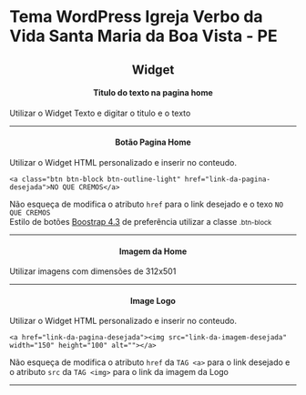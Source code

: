 <h1>Tema WordPress Igreja Verbo da Vida Santa Maria da Boa Vista - PE</h1>

<h2 style="text-align: center;">Widget</h2>

<h4 style="text-align: center;">Titulo do texto na pagina home</h4>
<p>Utilizar o Widget Texto e digitar o titulo e o texto</p>
<hr>

<h4 style="text-align: center;">Botão Pagina Home</h4>
<p>
Utilizar o Widget HTML personalizado e inserir no conteudo.

```<a class="btn btn-block btn-outline-light" href="link-da-pagina-desejada">NO QUE CREMOS</a>```


Não esqueça de modifica o atributo ``` href ``` para o link desejado e o texo ```NO QUE CREMOS``` <br> 
Estilo de botões <a href="https://getbootstrap.com/docs/4.3/components/buttons/">Boostrap 4.3</a> de preferência utilizar a classe <small>.btn-block</small>
	
</p>
<hr>

<h4 style="text-align: center;">Imagem da Home</h4>
<p>Utilizar imagens com dimensões de 312x501</p>
<hr>
<h4 style="text-align: center;">Image Logo</h4>
<p>
Utilizar o Widget HTML personalizado e inserir no conteudo.

```
<a href="link-da-pagina-desejada"><img src="link-da-imagem-desejada" width="150" height="100" alt=""></a>
```

Não esqueça de modifica o atributo ```href``` da ```TAG <a>``` para o link desejado e o atributo ``` src ``` da ``` TAG <img> ``` para o link da imagem da Logo <br>

<hr> 
